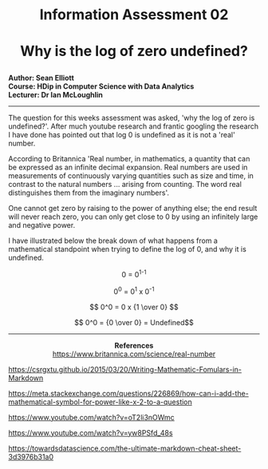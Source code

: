 # <p align="center">  Information Assessment 02 
# <p align="center"> **Why is the log of zero undefined?**

__Author: Sean Elliott\
Course: HDip in Computer Science with Data Analytics\
Lecturer: Dr Ian McLoughlin__

---

The question for this weeks assessment was asked, 'why the log of zero is undefined?'.
After much youtube research and frantic googling the research I have done has pointed out that log 0 is undefined as it is not a 'real' number.

According to Britannica 'Real number, in mathematics, a quantity that can be expressed as an infinite decimal expansion. Real numbers are used in measurements of continuously varying quantities such as size and time, in contrast to the natural numbers ... arising from counting. The word real distinguishes them from the imaginary numbers'.

One cannot get zero by raising to the power of anything else; the end result will never reach zero, you can only get close to 0 by using an infinitely
large and negative power.

I have illustrated below the break down of what happens from a mathematical standpoint when trying to define the log of 0, and why it is undefined.


<p align="center">
0</sup> = 0<sup>1</sup><sup>-1
<p align="center">
0<sup>0</sup> = 0<sup>1</sup> x 0<sup>-1</sup>

$$ 0^0 = 0 x {1 \over 0} $$

$$ 0^0 = {0 \over 0} = Undefined$$




---

**<p align="center"> References**\
<https://www.britannica.com/science/real-number>

<https://csrgxtu.github.io/2015/03/20/Writing-Mathematic-Fomulars-in-Markdown>

<https://meta.stackexchange.com/questions/226869/how-can-i-add-the-mathematical-symbol-for-power-like-x-2-to-a-question>

<https://www.youtube.com/watch?v=oT2li3nOWmc> 

<https://www.youtube.com/watch?v=yw8PSfd_48s>

<https://towardsdatascience.com/the-ultimate-markdown-cheat-sheet-3d3976b31a0>